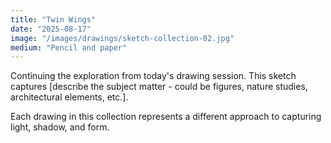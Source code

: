 ```yaml
---
title: "Twin Wings"
date: "2025-08-17"
image: "/images/drawings/sketch-collection-02.jpg"
medium: "Pencil and paper"
---
```


Continuing the exploration from today's drawing session. This sketch captures [describe the subject matter - could be figures, nature studies, architectural elements, etc.].

Each drawing in this collection represents a different approach to capturing light, shadow, and form.
